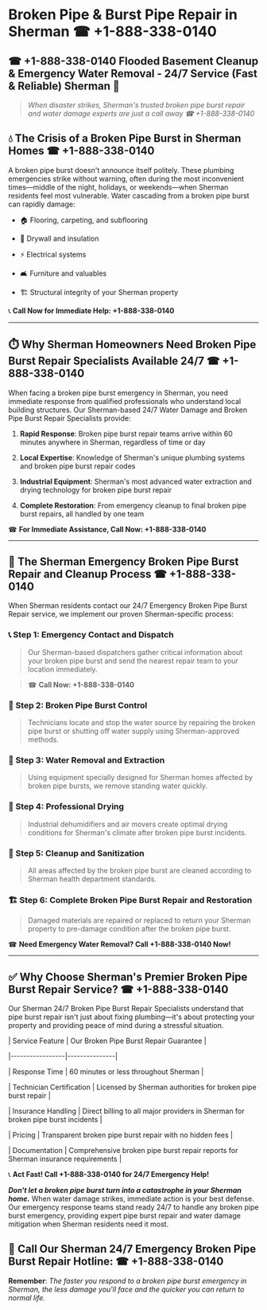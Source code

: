 # Broken Pipe & Burst Pipe Repair in Sherman ☎ +1-888-338-0140  
## ☎ +1-888-338-0140 Flooded Basement Cleanup & Emergency Water Removal - 24/7 Service (Fast & Reliable) Sherman 🚨  

> *When disaster strikes, Sherman's trusted broken pipe burst repair and water damage experts are just a call away ☎ +1-888-338-0140*  

## 💧 The Crisis of a Broken Pipe Burst in Sherman Homes ☎ +1-888-338-0140  

A broken pipe burst doesn't announce itself politely. These plumbing emergencies strike without warning, often during the most inconvenient times—middle of the night, holidays, or weekends—when Sherman residents feel most vulnerable. Water cascading from a broken pipe burst can rapidly damage:  

* 🏠 Flooring, carpeting, and subflooring  
* 🧱 Drywall and insulation  
* ⚡ Electrical systems  
* 🛋️ Furniture and valuables  
* 🏗️ Structural integrity of your Sherman property  

📞 **Call Now for Immediate Help: +1-888-338-0140**  

---  

## ⏱️ Why Sherman Homeowners Need Broken Pipe Burst Repair Specialists Available 24/7 ☎ +1-888-338-0140  

When facing a broken pipe burst emergency in Sherman, you need immediate response from qualified professionals who understand local building structures. Our Sherman-based 24/7 Water Damage and Broken Pipe Burst Repair Specialists provide:  

1. **Rapid Response**: Broken pipe burst repair teams arrive within 60 minutes anywhere in Sherman, regardless of time or day  
2. **Local Expertise**: Knowledge of Sherman's unique plumbing systems and broken pipe burst repair codes  
3. **Industrial Equipment**: Sherman's most advanced water extraction and drying technology for broken pipe burst repair  
4. **Complete Restoration**: From emergency cleanup to final broken pipe burst repairs, all handled by one team  

☎ **For Immediate Assistance, Call Now: +1-888-338-0140**  

---  

## 🔧 The Sherman Emergency Broken Pipe Burst Repair and Cleanup Process ☎ +1-888-338-0140  

When Sherman residents contact our 24/7 Emergency Broken Pipe Burst Repair service, we implement our proven Sherman-specific process:  

### 📞 Step 1: Emergency Contact and Dispatch  
> Our Sherman-based dispatchers gather critical information about your broken pipe burst and send the nearest repair team to your location immediately.  
> ☎ **Call Now: +1-888-338-0140**  

### 🚿 Step 2: Broken Pipe Burst Control  
> Technicians locate and stop the water source by repairing the broken pipe burst or shutting off water supply using Sherman-approved methods.  

### 🌊 Step 3: Water Removal and Extraction  
> Using equipment specially designed for Sherman homes affected by broken pipe bursts, we remove standing water quickly.  

### 💨 Step 4: Professional Drying  
> Industrial dehumidifiers and air movers create optimal drying conditions for Sherman's climate after broken pipe burst incidents.  

### 🧼 Step 5: Cleanup and Sanitization  
> All areas affected by the broken pipe burst are cleaned according to Sherman health department standards.  

### 🏗️ Step 6: Complete Broken Pipe Burst Repair and Restoration  
> Damaged materials are repaired or replaced to return your Sherman property to pre-damage condition after the broken pipe burst.  

☎ **Need Emergency Water Removal? Call +1-888-338-0140 Now!**  

---  

## ✅ Why Choose Sherman's Premier Broken Pipe Burst Repair Service? ☎ +1-888-338-0140  

Our Sherman 24/7 Broken Pipe Burst Repair Specialists understand that pipe burst repair isn't just about fixing plumbing—it's about protecting your property and providing peace of mind during a stressful situation.  

| Service Feature | Our Broken Pipe Burst Repair Guarantee |  
|-----------------|---------------|  
| Response Time | 60 minutes or less throughout Sherman |  
| Technician Certification | Licensed by Sherman authorities for broken pipe burst repair |  
| Insurance Handling | Direct billing to all major providers in Sherman for broken pipe burst incidents |  
| Pricing | Transparent broken pipe burst repair with no hidden fees |  
| Documentation | Comprehensive broken pipe burst repair reports for Sherman insurance requirements |  

📞 **Act Fast! Call +1-888-338-0140 for 24/7 Emergency Help!**  

***Don't let a broken pipe burst turn into a catastrophe in your Sherman home.*** When water damage strikes, immediate action is your best defense. Our emergency response teams stand ready 24/7 to handle any broken pipe burst emergency, providing expert pipe burst repair and water damage mitigation when Sherman residents need it most.  

## 📱 Call Our Sherman 24/7 Emergency Broken Pipe Burst Repair Hotline: ☎ +1-888-338-0140  

**Remember**: *The faster you respond to a broken pipe burst emergency in Sherman, the less damage you'll face and the quicker you can return to normal life.*